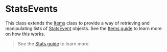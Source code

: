 # StatsEvents

This class extends the [Items](../items/) class to provide a way of retrieving and manipulating lists of [StatsEvent](../statsevent/) objects. See the [Items guide](../../../guide/items-guide/) to learn more on how this works.

> See the [Stats guide](../../../guide/stats-guide/) to learn more.

